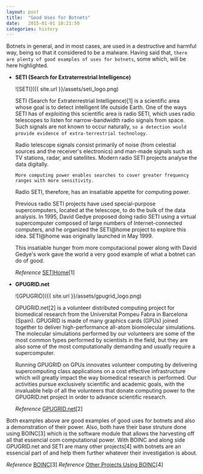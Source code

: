 ```yaml
---
layout: post
title:  "Good Uses for Botnets"
date:   2015-01-01 10:21:50
categories: history
---
```


Botnets in general, and in most cases, are used in a destructive and harmful way, being so that it considered to be a malware.
Having said that, `there are plenty of good examples of uses for botnets`, some which, will be here highlighted.


* **SETI (Search for Extraterrestrial Intelligence)**

	![SETI]({{ site.url }}/assets/seti_logo.png)

	SETI (Search for Extraterrestrial Intelligence)[1] is a scientific area whose goal is to detect intelligent life outside Earth.
	One of the ways SETI has of exploiting this scientific area is radio SETI, which uses radio telescopes to listen for narrow-bandwidth radio signals from space. 
	Such signals are not known to occur naturally, `so a detection would provide evidence of extra-terrestrial technology`.
	
	Radio telescope signals consist primarily of noise (from celestial sources and the receiver's electronics) and man-made signals such as TV stations, radar, and satellites.
	Modern radio SETI projects analyse the data digitally. 
	
	`More computing power enables searches to cover greater frequency ranges with more sensitivity.`
	
	Radio SETI, therefore, has an insatiable appetite for computing power.
	
	Previous radio SETI projects have used special-purpose supercomputers, located at the telescope, to do the bulk of the data analysis. 
	In 1995, David Gedye proposed doing radio SETI using a virtual supercomputer composed of large numbers of Internet-connected computers, and he organized the SETI@home project to explore this idea. SETI@home was originally launched in May 1999.
	
	This insatiable hunger from more computacional power along with David Gedye's work gave the world a very good example of what a botnet can do of good.
	
	*Reference* [SETIHome](http://setiathome.ssl.berkeley.edu/)[1]
	
* **GPUGRID.net**
	
	![GPUGRID]({{ site.url }}/assets/gpugrid_logo.png)
	
	GPUGRID.net[2] is a volunteer distributed computing project for biomedical research from the Universitat Pompeu Fabra in Barcelona (Spain). 
	GPUGRID is made of many graphics cards (GPUs) joined together to deliver high-performance all-atom biomolecular simulations. The molecular simulations performed by our volunteers are some of the most common types performed by scientists in the field, but they are also some of the most computationally demanding and usually require a supercomputer. 
	
	Running GPUGRID on GPUs innovates volunteer computing by delivering supercomputing class applications on a cost effective infrastructure which will greatly impact the way biomedical research is performed.
	Our activities pursue exclusively scientific and academic goals, with the invaluable help of all the volunteers that donate computing power to the GPUGRID.net project in order to advance scientific research.
	
	*Reference* [GPUGRID.net](https://www.gpugrid.net/about.php)[2]

Both examples above are good examples of good uses for botnets and also a demonstration of their power. Also, both have their base struture done using BOINC[3] which is the software module that allows the harvesting off all that essencial com computational power.
With BOINC and along side GPUGRID.net and SETI are many other projects[4] with botnets are an essencial part of and help them further whatever their investigation is about. 

*Reference* [BOINC](https://boinc.berkeley.edu/)[3]
*Reference* [Other Projects Using BOINC](https://boinc.berkeley.edu/projects.php)[4]

